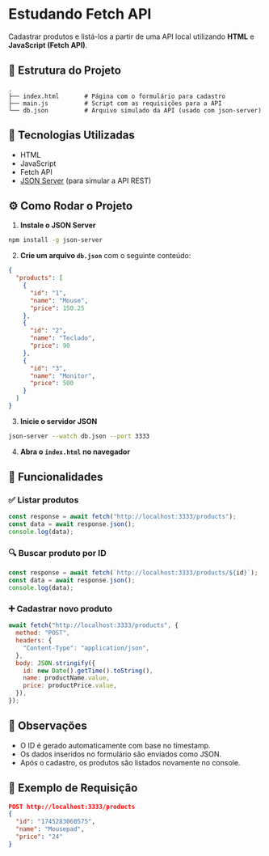 # Estudando Fetch API

Cadastrar produtos e listá-los a partir de uma API local utilizando **HTML** e **JavaScript (Fetch API)**.

## 📁 Estrutura do Projeto

```
.
├── index.html       # Página com o formulário para cadastro
├── main.js          # Script com as requisições para a API
└── db.json          # Arquivo simulado da API (usado com json-server)
```

## 🚀 Tecnologias Utilizadas

- HTML
- JavaScript
- Fetch API
- [JSON Server](https://github.com/typicode/json-server) (para simular a API REST)

## ⚙️ Como Rodar o Projeto

1. **Instale o JSON Server**

```bash
npm install -g json-server
```

2. **Crie um arquivo `db.json`** com o seguinte conteúdo:

```json
{
  "products": [
    {
      "id": "1",
      "name": "Mouse",
      "price": 150.25
    },
    {
      "id": "2",
      "name": "Teclado",
      "price": 90
    },
    {
      "id": "3",
      "name": "Monitor",
      "price": 500
    }
  ]
}
```

3. **Inicie o servidor JSON**

```bash
json-server --watch db.json --port 3333
```

4. **Abra o `index.html` no navegador**

## 📄 Funcionalidades

### ✅ Listar produtos

```js
const response = await fetch("http://localhost:3333/products");
const data = await response.json();
console.log(data);
```

### 🔍 Buscar produto por ID

```js
const response = await fetch(`http://localhost:3333/products/${id}`);
const data = await response.json();
console.log(data);
```

### ➕ Cadastrar novo produto

```js
await fetch("http://localhost:3333/products", {
  method: "POST",
  headers: {
    "Content-Type": "application/json",
  },
  body: JSON.stringify({
    id: new Date().getTime().toString(),
    name: productName.value,
    price: productPrice.value,
  }),
});
```

## 📌 Observações

- O ID é gerado automaticamente com base no timestamp.
- Os dados inseridos no formulário são enviados como JSON.
- Após o cadastro, os produtos são listados novamente no console.

## 🧪 Exemplo de Requisição

```json
POST http://localhost:3333/products
{
  "id": "1745283060575",
  "name": "Mousepad",
  "price": "24"
}
```
